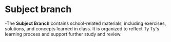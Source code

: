 # Subject branch

-The **Subject Branch** contains school-related materials, including exercises, solutions, and concepts learned in class. It is organized to reflect Ty Ty's learning process and support further study and review.
